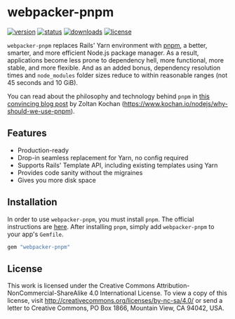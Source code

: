 # webpacker-pnpm

[![version](https://img.shields.io/gem/v/webpacker-pnpm?label=version&style=flat-square)](https://rubygems.org/gems/webpacker-pnpm)
[![status](https://img.shields.io/github/actions/workflow/status/thearchitector/webpacker-pnpm/ci.yaml?label=tests&style=flat-square)](https://travis-ci.org/github/thearchitector/webpacker-pnpm)
[![downloads](https://img.shields.io/gem/dt/webpacker-pnpm?style=flat-square)](https://rubygems.org/gems/webpacker-pnpm)
[![license](https://img.shields.io/badge/license-CC--BY--NC--SA--4.0-green?style=flat-square)](https://creativecommons.org/licenses/by-nc-sa/4.0/)

`webpacker-pnpm` replaces Rails' Yarn environment with [pnpm](https://pnpm.io), a better, smarter, and more efficient Node.js package manager. As a result, applications become less prone to dependency hell, more functional, more stable, and more flexible. And as an added bonus, dependency resolution times and `node_modules` folder sizes reduce to within reasonable ranges (not 45 seconds and 10 GiB).

You can read about the philosophy and technology behind `pnpm` in [this convincing blog post](https://www.kochan.io/nodejs/why-should-we-use-pnpm) by Zoltan Kochan (<https://www.kochan.io/nodejs/why-should-we-use-pnpm>).

## Features

- Production-ready
- Drop-in seamless replacement for Yarn, no config required
- Supports Rails' Template API, including existing templates using Yarn
- Provides code sanity without the migraines
- Gives you more disk space

## Installation

In order to use `webpacker-pnpm`, you must install `pnpm`. The official instructions are [here](https://pnpm.io/installation). After installing `pnpm`, simply add `webpacker-pnpm` to your app's `Gemfile`.

```ruby
gem "webpacker-pnpm"
```

## License

This work is licensed under the Creative Commons Attribution-NonCommercial-ShareAlike 4.0 International License. To view a copy of this license, visit <http://creativecommons.org/licenses/by-nc-sa/4.0/> or send a letter to Creative Commons, PO Box 1866, Mountain View, CA 94042, USA.
